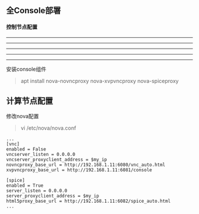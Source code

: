 ## 全Console部署

#### 控制节点配置
---

---
***
---
___

安装console组件
> apt install nova-novncproxy nova-xvpvncproxy nova-spiceproxy

计算节点配置
---

修改nova配置
> vi /etc/nova/nova.conf

```
...
[vnc]
enabled = False
vncserver_listen = 0.0.0.0
vncserver_proxyclient_address = $my_ip
novncproxy_base_url = http://192.168.1.11:6080/vnc_auto.html
xvpvncproxy_base_url = http://192.168.1.11:6081/console

[spice]
enabled = True
server_listen = 0.0.0.0
server_proxyclient_address = $my_ip
html5proxy_base_url = http://192.168.1.11:6082/spice_auto.html
...
```
